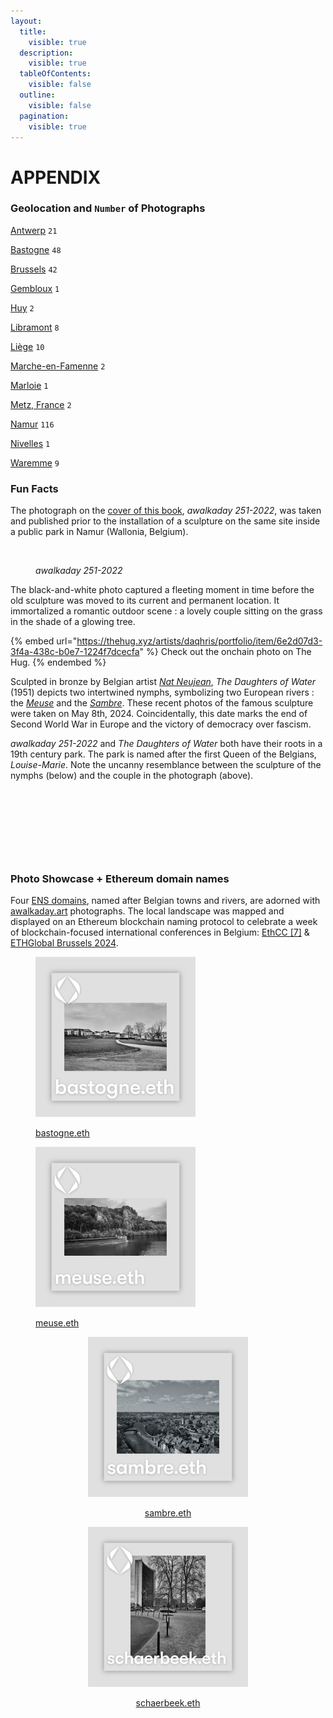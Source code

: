 ```yaml
---
layout:
  title:
    visible: true
  description:
    visible: true
  tableOfContents:
    visible: false
  outline:
    visible: false
  pagination:
    visible: true
---
```


# APPENDIX

### Geolocation and `Number` of Photographs

[Antwerp](https://foundation.app/collection/awalkaday-art?attr=attributes.LOCATION%3AAntwerp%2C+Belgium)  `21`

[Bastogne](https://foundation.app/collection/awalkaday-art?attr=attributes.LOCATION%3ABastogne%2C+Belgium)  `48`

[Brussels](https://foundation.app/collection/awalkaday-art?attr=attributes.LOCATION%3ABrussels%2C+Belgium)  `42`

[Gembloux](https://foundation.app/collection/awalkaday-art?attr=attributes.LOCATION%3AGembloux%2C+Belgium)  `1`

[Huy](https://foundation.app/collection/awalkaday-art?attr=attributes.LOCATION%3AHuy%2C+Belgium)  `2`

[Libramont](https://foundation.app/collection/awalkaday-art?attr=attributes.LOCATION%3ALibramont%2C+Belgium)  `8`

[Liège](https://foundation.app/collection/awalkaday-art?attr=attributes.LOCATION%3ALi%C3%A8ge%2C+Belgium)  `10`

[Marche-en-Famenne](https://foundation.app/collection/awalkaday-art?attr=attributes.LOCATION%3AMarche-en-Famenne%2C+Belgium)  `2`

[Marloie](https://foundation.app/collection/awalkaday-art?attr=attributes.LOCATION%3AMarloie%2C+Belgium)  `1`

[Metz, France](https://foundation.app/collection/awalkaday-art?attr=attributes.LOCATION%3AMetz%2C+France)  `2`

[Namur](https://foundation.app/collection/awalkaday-art?attr=attributes.LOCATION%3ANamur%2C+Belgium)  `116`

[Nivelles](https://foundation.app/collection/awalkaday-art?attr=attributes.LOCATION%3ANivelles%2C+Belgium)  `1`

[Waremme](https://foundation.app/collection/awalkaday-art?attr=attributes.LOCATION%3AWaremme%2C+Belgium)  `9`



### Fun Facts

The photograph on the [cover of this book](./), _awalkaday 251-2022_, was taken and published prior to the installation of a sculpture on the same site inside a public park in Namur (Wallonia, Belgium). &#x20;

<figure><img src="https://d72mm3yw6jhz7lrwgqqtnebzznwlcz27mbhyh4rvmcpirgouwwoa.arweave.net/H_TGbxbyT5-uNjQhNpA5y2yxZ19gT4PyNWCeiJnUtZw" alt="" width="188"><figcaption><p><em>awalkaday 251-2022</em></p></figcaption></figure>

The black-and-white photo captured a fleeting moment in time before the old sculpture was moved to its current and permanent location. It immortalized a romantic outdoor scene : a lovely couple sitting on the grass in the shade of a glowing tree.&#x20;

{% embed url="https://thehug.xyz/artists/daqhris/portfolio/item/6e2d07d3-3f4a-438c-b0e7-1224f7dcecfa" %}
Check out the onchain photo on The Hug.
{% endembed %}

Sculpted in bronze by Belgian artist [_Nat Neujean_](https://www.natneujean.com/), _The Daughters of Water_ (1951) depicts two intertwined nymphs, symbolizing two European rivers : the [_Meuse_](https://en.wikipedia.org/wiki/Meuse) and the [_Sambre_](https://en.wikipedia.org/wiki/Sambre). These recent photos of the famous sculpture were taken on May 8th, 2024. Coincidentally, this date marks the end of Second World War in Europe and the victory of democracy over fascism.

_awalkaday 251-2022_ and _The Daughters of Water_ both have their roots in a 19th century park. The park is named after the first Queen of the Belgians, _Louise-Marie_. Note the uncanny resemblance between the sculpture of the nymphs (below) and the couple in the photograph (above).



<div>

<figure><img src=".gitbook/assets/IMG_20240508_162733_3-01.jpeg" alt=""><figcaption></figcaption></figure>

 

<figure><img src=".gitbook/assets/IMG_20240508_162755_1-01.jpeg" alt=""><figcaption></figcaption></figure>

 

<figure><img src=".gitbook/assets/IMG_20240508_162807_3-01.jpeg" alt=""><figcaption></figcaption></figure>

 

<figure><img src=".gitbook/assets/IMG_20240508_162716_4.jpg" alt=""><figcaption></figcaption></figure>

</div>



### Photo Showcase + Ethereum domain names

Four [ENS domains](https://ens.domains/), named after Belgian towns and rivers, are adorned with [awalkaday.art](https://app.zerion.io/0xb5ee030c71e76c3e03b2a8d425dbb9b395037c82/nfts?collections=116) photographs. The local landscape was mapped and displayed on an Ethereum blockchain naming protocol to celebrate a week of blockchain-focused international conferences in Belgium: [EthCC \[7\]](https://ethcc.io/archive?page=1\&event=EthCC%5B7%5D) & [ETHGlobal Brussels 2024](https://ethglobal.com/events/brussels).&#x20;



<div>

<figure><img src=".gitbook/assets/bastogne.eth.png" alt="" width="256"><figcaption><p><a href="https://app.zerion.io/nfts/ethereum/0x57f1887a8bf19b14fc0df6fd9b2acc9af147ea85:47981481869610083995936073997732283750222809913612277762499411613608388596160">bastogne.eth</a></p></figcaption></figure>

 

<figure><img src=".gitbook/assets/meuse.eth.png" alt="" width="256"><figcaption><p><a href="https://app.zerion.io/nfts/ethereum/0x57f1887a8bf19b14fc0df6fd9b2acc9af147ea85:97365202193083432748976546813491271006919194810609036242907411146017330782368?address=0xb5ee030c71e76c3e03b2a8d425dbb9b395037c82">meuse.eth</a></p></figcaption></figure>

</div>

<div align="center">

<figure><img src=".gitbook/assets/sambre.eth.png" alt="" width="256"><figcaption><p><a href="https://app.zerion.io/nfts/ethereum/0x57f1887a8bf19b14fc0df6fd9b2acc9af147ea85:98656978081170204584090953328403136752112004695015963955947111110569277154361">sambre.eth</a></p></figcaption></figure>

 

<figure><img src=".gitbook/assets/schaerbeek.eth.png" alt="" width="256"><figcaption><p><a href="https://app.zerion.io/nfts/ethereum/0xd4416b13d2b3a9abae7acd5d6c2bbdbe25686401:22609889999588536487736404583550363407381519385506395789547348851782388298946?address=0xb5ee030c71e76c3e03b2a8d425dbb9b395037c82">schaerbeek.eth</a></p></figcaption></figure>

</div>

